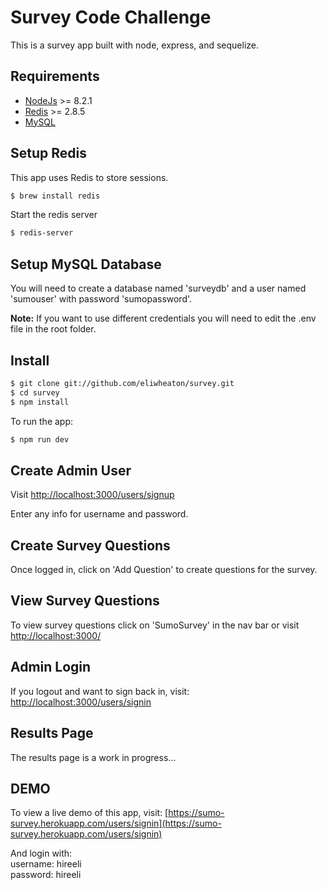 # Survey Code Challenge

This is a survey app built with node, express, and sequelize.

## Requirements

* [NodeJs](https://nodejs.org) >= 8.2.1
* [Redis](https://redis.io/) >= 2.8.5
* [MySQL](https://www.mysql.com/)

## Setup Redis

This app uses Redis to store sessions.

```sh
$ brew install redis
```

Start the redis server

```sh
$ redis-server
```

## Setup MySQL Database

You will need to create a database named 'surveydb' and a user named 'sumouser' with password 'sumopassword'.

**Note:** If you want to use different credentials you will need to edit the .env file in the root folder.


## Install

```sh
$ git clone git://github.com/eliwheaton/survey.git
$ cd survey
$ npm install
```

To run the app:

```sh
$ npm run dev
```

## Create Admin User

Visit [http://localhost:3000/users/signup](http://localhost:3000/users/signup)

Enter any info for username and password.

## Create Survey Questions

Once logged in, click on 'Add Question' to create questions for the survey.

## View Survey Questions

To view survey questions click on 'SumoSurvey' in the nav bar or visit [http://localhost:3000/](http://localhost:3000/)

## Admin Login

If you logout and want to sign back in, visit: [http://localhost:3000/users/signin](http://localhost:3000/users/signin)

## Results Page

The results page is a work in progress...

## DEMO

To view a live demo of this app, visit: [https://sumo-survey.herokuapp.com/users/signin](https://sumo-survey.herokuapp.com/users/signin)

And login with:<br/>
username: hireeli<br/>
password: hireeli










